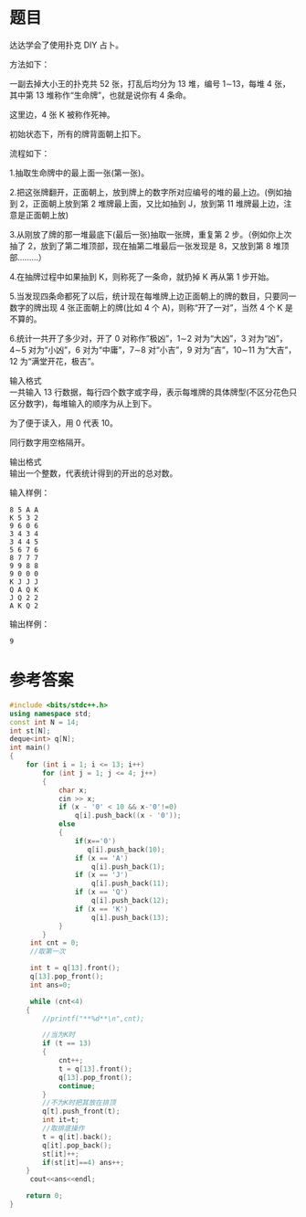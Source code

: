 # 题目
达达学会了使用扑克 DIY 占卜。

方法如下：

一副去掉大小王的扑克共 52 张，打乱后均分为 13 堆，编号 1∼13，每堆 4 张，其中第 13 堆称作“生命牌”，也就是说你有 4 条命。

这里边，4 张 K 被称作死神。

初始状态下，所有的牌背面朝上扣下。

流程如下：

1.抽取生命牌中的最上面一张(第一张)。

2.把这张牌翻开，正面朝上，放到牌上的数字所对应编号的堆的最上边。(例如抽到 2，正面朝上放到第 2 堆牌最上面，又比如抽到 J，放到第 11 堆牌最上边，注意是正面朝上放)

3.从刚放了牌的那一堆最底下(最后一张)抽取一张牌，重复第 2 步。（例如你上次抽了 2，放到了第二堆顶部，现在抽第二堆最后一张发现是 8，又放到第 8 堆顶部.........）

4.在抽牌过程中如果抽到 K，则称死了一条命，就扔掉 K 再从第 1 步开始。

5.当发现四条命都死了以后，统计现在每堆牌上边正面朝上的牌的数目，只要同一数字的牌出现 4 张正面朝上的牌(比如 4 个 A)，则称“开了一对”，当然 4 个 K 是不算的。

6.统计一共开了多少对，开了 0 对称作”极凶”，1∼2 对为“大凶”，3 对为“凶”，4∼5 对为“小凶”，6 对为“中庸”，7∼8 对“小吉”，9 对为“吉”，10∼11 为“大吉”，12 为“满堂开花，极吉”。

输入格式<br>
一共输入 13 行数据，每行四个数字或字母，表示每堆牌的具体牌型(不区分花色只区分数字)，每堆输入的顺序为从上到下。

为了便于读入，用 0 代表 10。

同行数字用空格隔开。

输出格式<br>
输出一个整数，代表统计得到的开出的总对数。

输入样例：
```
8 5 A A
K 5 3 2
9 6 0 6
3 4 3 4
3 4 4 5
5 6 7 6
8 7 7 7
9 9 8 8
9 0 0 0
K J J J
Q A Q K
J Q 2 2
A K Q 2
```
输出样例：
```
9
```
# 参考答案
```c++
#include <bits/stdc++.h>
using namespace std;
const int N = 14;
int st[N];
deque<int> q[N];
int main()
{
    for (int i = 1; i <= 13; i++)
        for (int j = 1; j <= 4; j++)
        {
            char x;
            cin >> x;
            if (x - '0' < 10 && x-'0'!=0)
                q[i].push_back((x - '0'));
            else
            {
                if(x=='0')
                   q[i].push_back(10);
                if (x == 'A')
                    q[i].push_back(1);
                if (x == 'J')
                    q[i].push_back(11);
                if (x == 'Q')
                    q[i].push_back(12);
                if (x == 'K')
                    q[i].push_back(13);
            }
        }
     int cnt = 0;
     //取第一次

     int t = q[13].front();
     q[13].pop_front();
     int ans=0;

     while (cnt<4)
    {
        //printf("**%d**\n",cnt);

        //当为K时
        if (t == 13)
        {
            cnt++;
            t = q[13].front();
            q[13].pop_front();
            continue;
        }
        //不为K时把其放在排顶
        q[t].push_front(t);
        int it=t;
        //取排底操作
        t = q[it].back();
        q[it].pop_back();
        st[it]++;
        if(st[it]==4) ans++;
    }
     cout<<ans<<endl;

    return 0;
}
